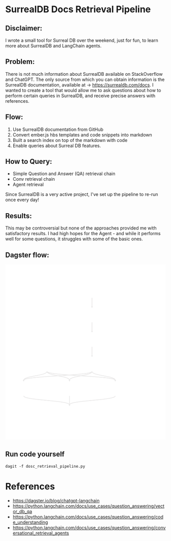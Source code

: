 # SurrealDB Docs Retrieval Pipeline


## Disclaimer:
I wrote a small tool for Surreal DB over the weekend, just for fun, to learn more about SurrealDB and LangChain agents.

## Problem:

There is not much information about SurrealDB available on StackOverflow and ChatGPT. The only source from which you can obtain information is the SurrealDB documentation, available at -> https://surrealdb.com/docs. I wanted to create a tool that would allow me to ask questions about how to perform certain queries in SurrealDB, and receive precise answers with references.


## Flow:


1. Use SurrealDB documentation from GitHub
2. Convert ember.js hbs templates and code snippets into markdown
3. Built a search index on top of the markdown with code
4. Enable queries about Surreal DB features.

## How to Query:

- Simple Question and Answer (QA) retrieval chain
- Conv retrieval chain
- Agent retrieval

Since SurrealDB is a very active project, I've set up the pipeline to re-run once every day!

## Results:

This may be controversial but none of the approaches provided me with satisfactory results. I had high hopes for the Agent - and while it performs well for some questions, it struggles with some of the basic ones.

## Dagster flow:

![DAG](./docs/Asset_Group_default.svg)

## Run code yourself

```
dagit -f dosc_retrieval_pipeline.py
```


# References

- https://dagster.io/blog/chatgpt-langchain
- https://python.langchain.com/docs/use_cases/question_answering/vector_db_qa
- https://python.langchain.com/docs/use_cases/question_answering/code_understanding
- https://python.langchain.com/docs/use_cases/question_answering/conversational_retrieval_agents
